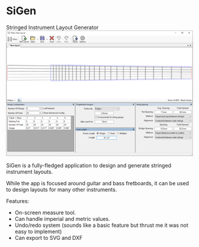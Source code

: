 # SiGen
Stringed Instrument Layout Generator
![image](Graphics/AppPreview1.png)

SiGen is a fully-fledged application to design and generate stringed instrument layouts.

While the app is focused around guitar and bass fretboards, 
it can be used to design layouts for many other instruments. 

Features:
* On-screen measure tool.
* Can handle imperial and metric values. 
* Undo/redo system (sounds like a basic feature but thrust me it was not easy to implement)
* Can export to SVG and DXF
